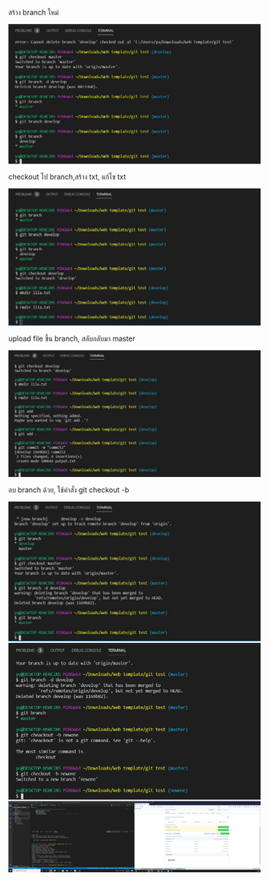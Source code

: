 สร้าง branch ใหม่

![new](444.jpg)

checkout ไป branch,สร้าง txt, แก้ไข txt

![checkout](555.jpg)

upload file ขึ้น branch, สลับกลับมา master 

![upload](666.jpg)

ลบ branch ด้วย, ใช้คำสั่ง git checkout -b 

![branch](777.jpg)
![g](888.jpg)
![b](999.png)

